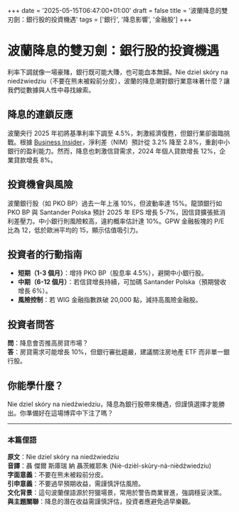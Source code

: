+++
date = '2025-05-15T06:47:00+01:00'
draft = false
title = '波蘭降息的雙刃劍：銀行股的投資機遇'
tags = ['銀行', '降息影響', '金融股']
+++

# 波蘭降息的雙刃劍：銀行股的投資機遇

利率下調就像一場豪賭，銀行既可能大賺，也可能血本無歸。Nie dziel skóry na niedźwiedziu（不要在熊未被殺前分皮），波蘭的降息潮對銀行業意味著什麼？讓我們從數據與人性中尋找線索。

## 降息的連鎖反應

波蘭央行 2025 年初將基準利率下調至 4.5%，刺激經濟復甦，但銀行業卻面臨挑戰。根據 [Business Insider](https://businessinsider.com.pl/gospodarka/banki-nie-beda-mialy-skrupulow-tak-obnizki-stop-wplyna-na-ich-wyniki/9pz8zb7)，淨利差（NIM）預計從 3.2% 降至 2.8%，重創中小銀行的盈利能力。然而，降息也刺激信貸需求，2024 年個人貸款增長 12%，企業貸款增長 8%。

## 投資機會與風險

波蘭銀行股（如 PKO BP）過去一年上漲 10%，但波動率達 15%。龍頭銀行如 PKO BP 與 Santander Polska 預計 2025 年 EPS 增長 5-7%，因信貸擴張抵消利差壓力。中小銀行則風險較高，違約概率估計達 10%。GPW 金融板塊的 P/E 比為 12，低於歐洲平均的 15，顯示估值吸引力。

## 投資者的行動指南

- **短期（1-3 個月）**：增持 PKO BP（股息率 4.5%），避開中小銀行股。
- **中期（6-12 個月）**：若信貸增長持續，可加碼 Santander Polska（預期營收增長 6%）。
- **風險控制**：若 WIG 金融指數跌破 20,000 點，減持高風險金融股。

## 投資者問答

**問**：降息會否推高房貸市場？  
**答**：房貸需求可能增長 10%，但銀行審批趨嚴，建議關注房地產 ETF 而非單一銀行股。

## 你能學什麼？

Nie dziel skóry na niedźwiedziu，降息為銀行股帶來機遇，但謹慎選擇才能勝出。你準備好在這場博弈中下注了嗎？

---

### 本篇俚語

**原文**：Nie dziel skóry na niedźwiedziu  
**音譯**：聶 傑爾 斯庫瑞 納 聶茨維耶朱 (Niè-dzièl-skùry-nà-nièdźwiedziu)  
**字面意義**：不要在熊未被殺前分皮。  
**引申意義**：不要過早預期收益，需謹慎評估風險。  
**文化背景**：這句波蘭俚語源於狩獵場景，常用於警告商業冒進，強調穩妥決策。  
**與主題關聯**：降息的潛在收益需謹慎評估，投資者應避免過早樂觀。